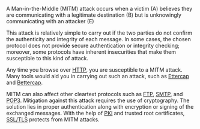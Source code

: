
A Man-in-the-Middle (MITM) attack occurs when a victim (A) believes they are communicating with a legitimate destination (B) but is unknowingly communicating with an attacker (E)

This attack is relatively simple to carry out if the two parties do not confirm the authenticity and integrity of each message. In some cases, the chosen protocol does not provide secure authentication or integrity checking; moreover, some protocols have inherent insecurities that make them susceptible to this kind of attack.

Any time you browse over [HTTP](Hyper%20Text%20Transfer%20Protocol.md), you are susceptible to a MITM attack. Many tools would aid you in carrying out such an attack, such as [Ettercap](Ettercap.md) and [Bettercap](Bettercap.md).

MITM can also affect other cleartext protocols such as [FTP](File%20Transfer%20Protocol.md), [SMTP](Simple%20Mail%20Transfer%20Protocol.md), and [POP3](Post%20Office%20Protocol%20version%203.md). Mitigation against this attack requires the use of cryptography. The solution lies in proper authentication along with encryption or signing of the exchanged messages. With the help of [PKI](Public%20Key%20Infrastructure) and trusted root certificates, [SSL/TLS](Secure%20Sockets%20Layer%20and%20Transport%20Layer%20Security.md) protects from MITM attacks.

